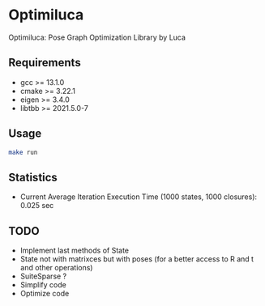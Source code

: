# Optimiluca
Optimiluca: Pose Graph Optimization Library by Luca

## Requirements
 - gcc >= 13.1.0
 - cmake >= 3.22.1
 - eigen >= 3.4.0
 - libtbb >= 2021.5.0-7

## Usage
```bash
make run
```

## Statistics
 - Current Average Iteration Execution Time (1000 states, 1000 closures): 0.025 sec

## TODO
 - Implement last methods of State
 - State not with matrixces but with poses (for a better access to R and t and other operations)
 - SuiteSparse ?
 - Simplify code
 - Optimize code
